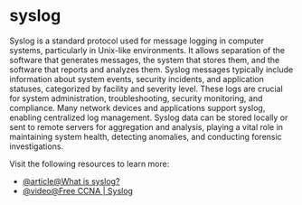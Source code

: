 # syslog

Syslog is a standard protocol used for message logging in computer systems, particularly in Unix-like environments. It allows separation of the software that generates messages, the system that stores them, and the software that reports and analyzes them. Syslog messages typically include information about system events, security incidents, and application statuses, categorized by facility and severity level. These logs are crucial for system administration, troubleshooting, security monitoring, and compliance. Many network devices and applications support syslog, enabling centralized log management. Syslog data can be stored locally or sent to remote servers for aggregation and analysis, playing a vital role in maintaining system health, detecting anomalies, and conducting forensic investigations.

Visit the following resources to learn more:

- [@article@What is syslog?](https://www.solarwinds.com/resources/it-glossary/syslog)
- [@video@Free CCNA | Syslog](https://www.youtube.com/watch?v=RaQPSKQ4J5A)